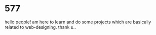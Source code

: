 # 577
hello people!
am here to learn and do some projects which are basically related to web-designing.
thank u..

